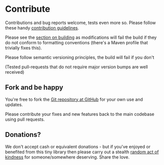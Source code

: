 # Contribute

Contributions and bug reports welcome, tests even more so.  Please follow these handy [contribution guidelines][contribution-guidelines].

Please see the [section on building][about-building] as modifications will fail the build if they do not conform to formatting conventions 
(there's a Maven profile that trivially fixes this).

Please follow semantic versioning principles, the build will fail if you don't

(Tested pull-requests that do not require major version bumps are well received) 


## Fork and be happy

You're free to fork the [Git repository at GitHub][github-unexceptional] for your own use and updates.

Please contribute your fixes and new features back to the main codebase using pull requests.

## Donations?

We don't accept cash or equivalent donations - but if you've enjoyed or benefited from this tiny library
then please carry out a stealth [random act of kindness][random-act-of-kindness]
for someone/somewhere deserving.  Share the love.



[about-building]: /about.html#Building
[github-unexceptional]: https://github.com/earcam/io.earcam.unexceptional/
[contribution-guidelines]: https://github.com/necolas/issue-guidelines/blob/master/CONTRIBUTING.md 
[random-act-of-kindness]: https://www.randomactsofkindness.org/kindness-ideas
